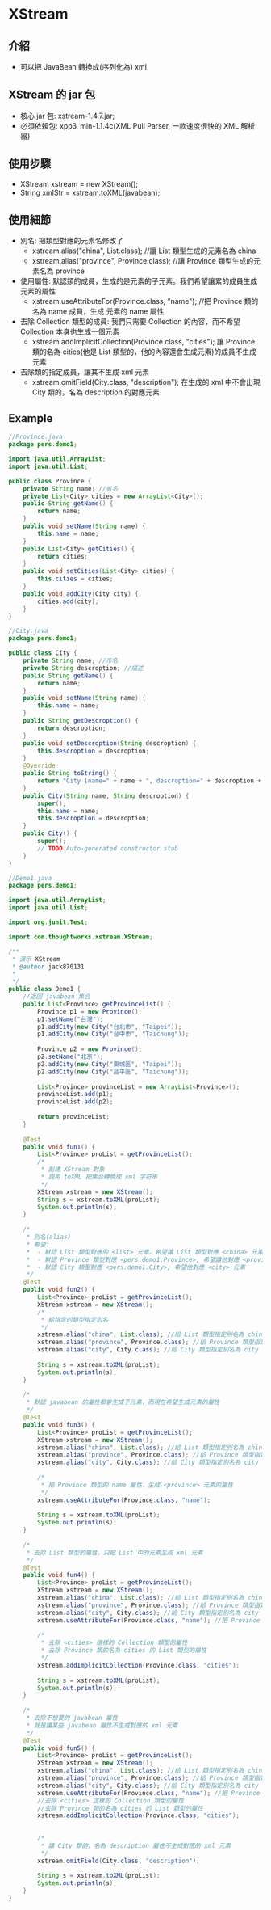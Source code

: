 # XStream

## 介紹
- 可以把 JavaBean 轉換成(序列化為) xml

## XStream 的 jar 包
- 核心 jar 包: xstream-1.4.7.jar;
- 必須依賴包: xpp3_min-1.1.4c(XML Pull Parser, 一款速度很快的 XML 解析器)

## 使用步驟
- XStream xstream = new XStream();
- String xmlStr = xstream.toXML(javabean);

## 使用細節
- 別名: 把類型對應的元素名修改了
    - xstream.alias("china", List.class); //讓 List 類型生成的元素名為 china
    - xstream.alias("province", Province.class); //讓 Province 類型生成的元素名為 province
- 使用屬性: 默認類的成員，生成的是元素的子元素。我們希望讓累的成員生成元素的屬性
    - xstream.useAttributeFor(Province.class, "name"); //把 Province 類的名為 name 成員，生成 <province> 元素的 name 屬性
- 去除 Collection 類型的成員: 我們只需要 Collection 的內容，而不希望 Collection 本身也生成一個元素
    - xstream.addImplicitCollection(Province.class, "cities"); 讓 Province 類的名為 cities(他是 List 類型的，他的內容還會生成元素)的成員不生成元素
- 去除類的指定成員，讓其不生成 xml 元素
    - xstream.omitField(City.class, "description"); 在生成的 xml 中不會出現 City 類的，名為 description 的對應元素

## Example
```java
//Province.java
package pers.demo1;

import java.util.ArrayList;
import java.util.List;

public class Province {
	private String name; //省名
	private List<City> cities = new ArrayList<City>();
	public String getName() {
		return name;
	}
	public void setName(String name) {
		this.name = name;
	}
	public List<City> getCities() {
		return cities;
	}
	public void setCities(List<City> cities) {
		this.cities = cities;
	}
	public void addCity(City city) {
		cities.add(city);
	}
}

//City.java
package pers.demo1;

public class City {
	private String name; //市名
	private String descroption; //描述
	public String getName() {
		return name;
	}
	public void setName(String name) {
		this.name = name;
	}
	public String getDescroption() {
		return descroption;
	}
	public void setDescroption(String descroption) {
		this.descroption = descroption;
	}
	@Override
	public String toString() {
		return "City [name=" + name + ", descroption=" + descroption + "]";
	}
	public City(String name, String descroption) {
		super();
		this.name = name;
		this.descroption = descroption;
	}
	public City() {
		super();
		// TODO Auto-generated constructor stub
	}
}

//Demo1.java
package pers.demo1;

import java.util.ArrayList;
import java.util.List;

import org.junit.Test;

import com.thoughtworks.xstream.XStream;

/**
 * 演示 XStream
 * @author jack870131
 *
 */
public class Demo1 {
	//返回 javabean 集合
	public List<Province> getProvinceList() {
		Province p1 = new Province();
		p1.setName("台灣");
		p1.addCity(new City("台北市", "Taipei"));
		p1.addCity(new City("台中市", "Taichung"));
		
		Province p2 = new Province();
		p2.setName("北京");
		p2.addCity(new City("東城區", "Taipei"));
		p2.addCity(new City("昌平區", "Taichung"));
		
		List<Province> provinceList = new ArrayList<Province>();
		provinceList.add(p1);
		provinceList.add(p2);
		
		return provinceList;
	}
	
	@Test
	public void fun1() {
		List<Province> proList = getProvinceList();
		/*
		 * 創建 XStream 對象
		 * 調用 toXML 把集合轉換成 xml 字符串
		 */
		XStream xstream = new XStream();
		String s = xstream.toXML(proList);
		System.out.println(s);
	}
	
	/*
	 * 別名(alias)
	 * 希望:
	 *  - 默認 List 類型對應的 <list> 元素，希望讓 List 類型對應 <china> 元素
	 *  - 默認 Province 類型對應 <pers.demo1.Province>, 希望讓他對應 <province>
	 *  - 默認 City 類型對應 <pers.demo1.City>, 希望他對應 <city> 元素
	 */
	@Test
	public void fun2() {
		List<Province> proList = getProvinceList();
		XStream xstream = new XStream();
		/*
		 * 給指定的類型指定別名
		 */
		xstream.alias("china", List.class); //給 List 類型指定別名為 china
		xstream.alias("province", Province.class); //給 Province 類型指定別名為 province
		xstream.alias("city", City.class); //給 City 類型指定別名為 city
		
		String s = xstream.toXML(proList);
		System.out.println(s);
	}
	
	/*
	 * 默認 javabean 的屬性都會生成子元素，而現在希望生成元素的屬性
	 */
	@Test
	public void fun3() {
		List<Province> proList = getProvinceList();
		XStream xstream = new XStream();
		xstream.alias("china", List.class); //給 List 類型指定別名為 china
		xstream.alias("province", Province.class); //給 Province 類型指定別名為 province
		xstream.alias("city", City.class); //給 City 類型指定別名為 city
		
		/*
		 * 把 Province 類型的 name 屬性，生成 <province> 元素的屬性
		 */
		xstream.useAttributeFor(Province.class, "name");
		
		String s = xstream.toXML(proList);
		System.out.println(s);		
	}
	
	/*
	 * 去除 List 類型的屬性，只把 List 中的元素生成 xml 元素
	 */
	@Test
	public void fun4() {
		List<Province> proList = getProvinceList();
		XStream xstream = new XStream();
		xstream.alias("china", List.class); //給 List 類型指定別名為 china
		xstream.alias("province", Province.class); //給 Province 類型指定別名為 province
		xstream.alias("city", City.class); //給 City 類型指定別名為 city
		xstream.useAttributeFor(Province.class, "name"); //把 Province 類型的 name 屬性，生成 <province> 元素的屬性
		
		/*
		 * 去除 <cities> 這樣的 Collection 類型的屬性
		 * 去除 Province 類的名為 cities 的 List 類型的屬性
		 */
		xstream.addImplicitCollection(Province.class, "cities");
		
		String s = xstream.toXML(proList);
		System.out.println(s);	
	}
	
	/*
	 * 去除不想要的 javabean 屬性	
	 * 就是讓某些 javabean 屬性不生成對應的 xml 元素
	 */
	@Test
	public void fun5() {
		List<Province> proList = getProvinceList();
		XStream xstream = new XStream();
		xstream.alias("china", List.class); //給 List 類型指定別名為 china
		xstream.alias("province", Province.class); //給 Province 類型指定別名為 province
		xstream.alias("city", City.class); //給 City 類型指定別名為 city
		xstream.useAttributeFor(Province.class, "name"); //把 Province 類型的 name 屬性，生成 <province> 元素的屬性
		//去除 <cities> 這樣的 Collection 類型的屬性
	    //去除 Province 類的名為 cities 的 List 類型的屬性
		xstream.addImplicitCollection(Province.class, "cities");
		
		
		/*
		 * 讓 City 類的，名為 description 屬性不生成對應的 xml 元素
		 */
		xstream.omitField(City.class, "description");										
		
		String s = xstream.toXML(proList);
		System.out.println(s);
	}
}
```

